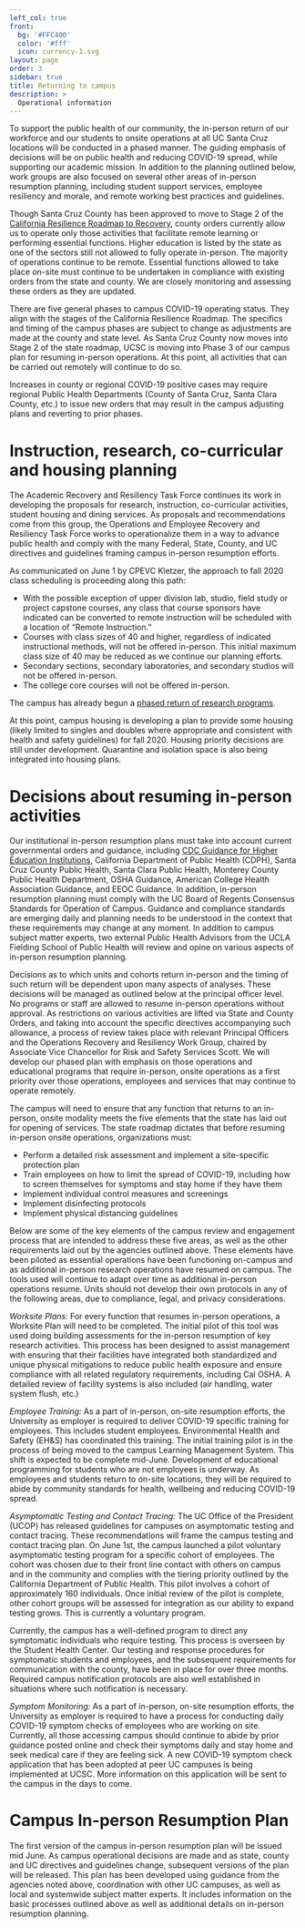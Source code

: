 ```yaml
---
left_col: true
front:
  bg: '#FFC400'
  color: '#fff'
  icon: currency-1.svg
layout: page
order: 3
sidebar: true
title: Returning to campus
description: >
  Operational information
---
```


To support the public health of our community, the in-person return of our workforce and our students to onsite operations at all UC Santa Cruz locations will be conducted in a phased manner. The guiding emphasis of decisions will be on public health and reducing COVID-19 spread, while supporting our academic mission. In addition to the planning outlined below, work groups are also focused on several other areas of in-person resumption planning, including student support services, employee resiliency and morale, and remote working best practices and guidelines. 

Though Santa Cruz County has been approved to move to Stage 2 of the [California Resilience Roadmap to Recovery](https://covid19.ca.gov/roadmap/), county orders currently allow us to operate only those activities that facilitate remote learning or performing essential functions. Higher education is listed by the state as one of the sectors still not allowed to fully operate in-person. The majority of operations continue to be remote. Essential functions allowed to take place on-site must continue to be undertaken in compliance with existing orders from the state and county. We are closely monitoring and assessing these orders as they are updated.

There are five general phases to campus COVID-19 operating status. They align with the stages of the California Resilience Roadmap. The specifics and timing of the campus phases are subject to change as adjustments are made at the county and state level. As Santa Cruz County now moves into Stage 2 of the state roadmap, UCSC is moving into Phase 3 of our campus plan for resuming in-person operations. At this point, all activities that can be carried out remotely will continue to do so. 

Increases in county or regional COVID-19 positive cases may require regional Public Health Departments (County of Santa Cruz, Santa Clara County, etc.) to issue new orders that may result in the campus adjusting plans and reverting to prior phases.

# Instruction, research, co-curricular and housing planning

The Academic Recovery and Resiliency Task Force continues its work in developing the proposals for research, instruction, co-curricular activities, student housing and dining services. As proposals and recommendations come from this group, the Operations and Employee Recovery and Resiliency Task Force works to operationalize them in a way to advance public health and comply with the many Federal, State, County, and UC directives and guidelines framing campus in-person resumption efforts. 

As communicated on June 1 by CPEVC Kletzer, the approach to fall 2020 class scheduling is proceeding along this path: 

* With the possible exception of upper division lab, studio, field study or project capstone courses, any class that course sponsors have indicated can be converted to remote instruction will be scheduled with a location of “Remote Instruction.”  
* Courses with class sizes of 40 and higher, regardless of indicated instructional methods, will not be offered in-person. This initial maximum class size of 40 may be reduced as we continue our planning efforts.
* Secondary sections, secondary laboratories, and secondary studios will not be offered in-person.
* The college core courses will not be offered in-person.

The campus has already begun a [phased return of research programs](https://news.ucsc.edu/2020/05/planning-for-the-rampup-of-ucsc-research.html).

At this point, campus housing is developing a plan to provide some housing (likely limited to singles and doubles where appropriate and consistent with health and safety guidelines) for fall 2020. Housing priority decisions are still under development. Quarantine and isolation space is also being integrated into housing plans. 

# Decisions about resuming in-person activities

Our institutional in-person resumption plans must take into account current governmental orders and guidance, including [CDC Guidance for Higher Education Institutions](https://www.cdc.gov/coronavirus/2019-ncov/community/colleges-universities/considerations.html), California Department of Public Health (CDPH), Santa Cruz County Public Health, Santa Clara Public Health, Monterey County Public Health Department,  OSHA Guidance, American College Health Association Guidance, and EEOC Guidance. In addition, in-person resumption planning must comply with the UC Board of Regents Consensus Standards for Operation of Campus. Guidance and compliance standards are emerging daily and planning needs to be understood in the context that these requirements may change at any moment.  In addition to campus subject matter experts, two external Public Health Advisors from the UCLA Fielding School of Public Health will review and opine on various aspects of in-person resumption planning.

Decisions as to which units and cohorts return in-person and the timing of such return will be dependent upon many aspects of analyses.  These decisions will be managed as outlined below at the principal officer level. No programs or staff are allowed to resume in-person operations without approval. As restrictions on various activities are lifted via State and County Orders, and taking into account the specific directives accompanying such allowance, a process of review takes place with relevant Principal Officers and the Operations Recovery and Resiliency Work Group, chaired by Associate Vice Chancellor for Risk and Safety Services Scott. We will develop our phased plan with emphasis on those operations and educational programs that require in-person, onsite operations as a first priority over those operations, employees and services that may continue to operate remotely.  

The campus will need to ensure that any function that returns to an in-person, onsite modality meets the five elements that the state has laid out for opening of services. The state roadmap dictates that before resuming in-person onsite operations, organizations must:

* Perform a detailed risk assessment and implement a site-specific protection plan
* Train employees on how to limit the spread of COVID-19, including how to screen themselves for symptoms and stay home if they have them
* Implement individual control measures and screenings
* Implement disinfecting protocols
* Implement physical distancing guidelines

Below are some of the key elements of the campus review and engagement process that are intended to address these five areas, as well as the other requirements laid out by the agencies outlined above. These elements have been piloted as essential operations have been functioning on-campus and as additional in-person research operations have resumed on campus.  The tools used will continue to adapt over time as additional in-person operations resume.  Units should not develop their own protocols in any of the following areas, due to compliance, legal, and privacy considerations. 

*Worksite Plans:* For every function that resumes in-person operations, a Worksite Plan will need to be completed. The initial pilot of this tool was used doing building assessments for the in-person resumption of key research activities.  This process has been designed to assist management with ensuring that their facilities have integrated both standardized and unique physical mitigations to reduce public health exposure and ensure compliance with all related regulatory requirements, including Cal OSHA. A detailed review of facility systems is also included (air handling, water system flush, etc.)

*Employee Training:* As a part of in-person, on-site resumption efforts, the University as employer is required to deliver COVID-19 specific training for employees.  This includes student employees. Environmental Health and Safety (EH&S) has coordinated this training. The initial training pilot is in the process of being moved to the campus Learning Management System. This shift is expected to be complete mid-June. Development of educational programming for students who are not employees is underway. As employees and students return to on-site locations, they will be required to abide by community standards for health, wellbeing and reducing COVID-19 spread.

*Asymptomatic Testing and Contact Tracing:* The UC Office of the President (UCOP) has released guidelines for campuses on asymptomatic testing and contact tracing.  These recommendations will frame the campus testing and contact tracing plan. On June 1st, the campus launched a pilot voluntary asymptomatic testing program for a specific cohort of employees. The cohort was chosen due to their front line contact with others on campus and in the community and complies with the tiering priority outlined by the California Department of Public Health. This pilot involves a cohort of approximately 160 individuals. Once initial review of the pilot is complete, other cohort groups will be assessed for integration as our ability to expand testing grows. This is currently a voluntary program.

Currently, the campus has a well-defined program to direct any symptomatic individuals who require testing. This process is overseen by the Student Health Center. Our testing and response procedures for symptomatic students and employees, and the subsequent requirements for communication with the county, have been in place for over three months. Required campus notification protocols are also well established in situations where such notification is necessary.  

*Symptom Monitoring:* As a part of in-person, on-site resumption efforts, the University as employer is required to have a process for conducting daily COVID-19 symptom checks of employees who are working on site. Currently, all those accessing campus should continue to abide by prior guidance posted online and check their symptoms daily and stay home and seek medical care if they are feeling sick. A new COVID-19 symptom check application that has been adopted at peer UC campuses is being implemented at UCSC. More information on this application will be sent to the campus in the days to come.

# Campus In-person Resumption Plan

The first version of the campus in-person resumption plan will be issued mid June. As campus operational decisions are made and as state, county and UC directives and guidelines change, subsequent versions of the plan will be released. This plan has been developed using guidance from the agencies noted above, coordination with other UC campuses, as well as local and systemwide subject matter experts. It includes information on the basic processes outlined above as well as additional details on in-person resumption planning. 
